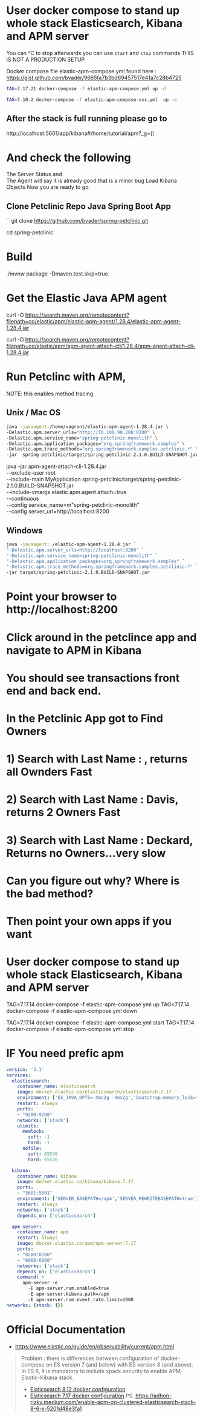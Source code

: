 # User docker compose to stand up whole stack Elasticsearch, Kibana and APM server
You can ^C to stop afterwards you can use `start` and `stop` commands
THIS IS NOT A PRODUCTION SETUP 

Docker compose file elastic-apm-compose.yml found here : https://gist.github.com/bvader/9665fa7b3bd69457517e41a7c28b4725

```bash 
TAG=7.17.21 docker-compose -f elastic-apm-compose.yml up -d

TAG=7.10.2 docker-compose -f elastic-apm-compose-oss.yml  up -d
```

## After the stack is full running please go to
http://localhost:5601/app/kibana#/home/tutorial/apm?_g=()

# And check the following
  The Server Status and  
  The Agent will say it is already good that is a minor bug
 Load Kibana Objects
 Now you are ready to go.


## Clone Petclinic Repo Java Spring Boot App

``
git clone https://github.com/bvader/spring-petclinic.git

cd spring-petclinic

# Build
./mvnw package -Dmaven.test.skip=true

# Get the Elastic Java APM agent
curl -O  https://search.maven.org/remotecontent?filepath=co/elastic/apm/elastic-apm-agent/1.28.4/elastic-apm-agent-1.28.4.jar

curl -O  https://search.maven.org/remotecontent?filepath=co/elastic/apm/apm-agent-attach-cli/1.28.4/apm-agent-attach-cli-1.28.4.jar


# Run Petclinc with APM, 
NOTE: this enables method tracing 

## Unix / Mac OS
```bash
java -javaagent:/home/vagrant/elastic-apm-agent-1.28.4.jar \
-Delastic.apm.server_urls="http://10.100.98.200:8200" \
-Delastic.apm.service_name="spring-petclinic-monolith" \
-Delastic.apm.application_packages="org.springframework.samples" \
-Delastic.apm.trace_methods="org.springframework.samples.petclinic.*" \
-jar  spring-petclinic/target/spring-petclinic-2.1.0.BUILD-SNAPSHOT.jar
```

java -jar  apm-agent-attach-cli-1.28.4.jar \
    --exclude-user root \
    --include-main MyApplication spring-petclinic/target/spring-petclinic-2.1.0.BUILD-SNAPSHOT.jar \
    --include-vmargs elastic.apm.agent.attach=true \
    --continuous \
    --config service_name=m"spring-petclinic-monolith" \
    --config server_url=http://localhost:8200

## Windows
```bash
java -javaagent:./elastic-apm-agent-1.28.4.jar `
"-Delastic.apm.server_urls=http://localhost:8200" `
"-Delastic.apm.service_name=spring-petclinic-monolith" `
"-Delastic.apm.application_packages=org.springframework.samples" `
"-Delastic.apm.trace_methods=org.springframework.samples.petclinic.*" `
-jar target/spring-petclinic-2.1.0.BUILD-SNAPSHOT.jar
```


# Point your browser to http://localhost:8200
# Click around in the petclince app and navigate to APM in Kibana
# You should see transactions front end and back end. 
# In the Petclinic App got to Find Owners
# 1) Search with Last Name : <empty>, returns all Ownders Fast
# 2) Search with Last Name : Davis, returns 2 Owners Fast
# 3) Search with Last Name : Deckard, Returns no Owners...very slow
# Can you figure out why? Where is the bad method?

# Then point your own apps if you want

# User docker compose to stand up whole stack Elasticsearch, Kibana and APM server
TAG=7.17.14 docker-compose -f elastic-apm-compose.yml up
TAG=7.17.14 docker-compose -f elastic-apm-compose.yml down

TAG=7.17.14 docker-compose -f elastic-apm-compose.yml start
TAG=7.17.14 docker-compose -f elastic-apm-compose.yml stop
# IF You need prefic apm
```yaml
version: '3.1'
services:
  elasticsearch:
    container_name: elasticsearch
    image: docker.elastic.co/elasticsearch/elasticsearch:7.17
    environment: ['ES_JAVA_OPTS=-Xms2g -Xmx2g','bootstrap.memory_lock=true','discovery.type=single-node', 'http.host=0.0.0.0', 'transport.host=127.0.0.1']
    restart: always
    ports:
    - "9200:9200"
    networks: ['stack']
    ulimits:
      memlock:
        soft: -1
        hard: -1
      nofile:
        soft: 65536
        hard: 65536

  kibana:
    container_name: kibana
    image: docker.elastic.co/kibana/kibana:7.17
    ports:
    - "5601:5601"
    environment: ['SERVER_BASEPATH=/apm','SERVER_REWRITEBASEPATH=true']
    restart: always
    networks: ['stack']
    depends_on: ['elasticsearch']

  apm-server:
    container_name: apm
    restart: always
    image: docker.elastic.co/apm/apm-server:7.17
    ports:
    - "8200:8200"
    - "6060:6060"
    networks: ['stack']
    depends_on: ['elasticsearch']
    command: >
      apm-server -e
        -E apm-server.rum.enabled=true
        -E apm-server.kibana.path=/apm
        -E apm-server.rum.event_rate.limit=1000
networks: {stack: {}}
```
# Official Documentation
* https://www.elastic.co/guide/en/observability/current/apm.html
> Problem : there is differences between configuration of docker-compose on ES version 7 (and below) with ES version 8 (and above). In ES 8, it is mandatory to include xpack.security to enable APM-Elastic-Kibana stack.  
>  * [Elaticsearch 8.12 docker configuration](https://www.elastic.co/guide/en/elasticsearch/reference/8.12/docker.html)
>  * [Elaticsearch 7.17 docker configuration](https://www.elastic.co/guide/en/elasticsearch/reference/7.17/docker.html)
> PS. https://adhon-rizky.medium.com/enable-apm-on-clustered-elasticsearch-stack-8-6-x-5201d48e3fa1
